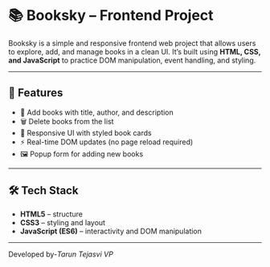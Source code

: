 # 📚 Booksky – Frontend Project  

Booksky is a simple and responsive frontend web project that allows users to explore, add, and manage books in a clean UI. It’s built using **HTML, CSS, and JavaScript** to practice DOM manipulation, event handling, and styling.  

---

## 🚀 Features  
- 📖 Add books with title, author, and description  
- 🗑️ Delete books from the list  
- 🎨 Responsive UI with styled book cards  
- ⚡ Real-time DOM updates (no page reload required)  
- 🖼️ Popup form for adding new books  

---

## 🛠️ Tech Stack  
- **HTML5** – structure  
- **CSS3** – styling and layout  
- **JavaScript (ES6)** – interactivity and DOM manipulation  

---
Developed by-*Tarun Tejasvi VP*
